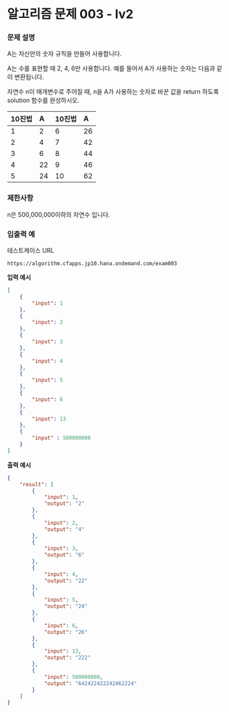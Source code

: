 # **알고리즘 문제 003 - lv2**

### **문제 설명**

A는 자신만의 숫자 규칙을 만들어 사용합니다.

A는 수를 표현할 때 2, 4, 6만 사용합니다.
예를 들어서 A가 사용하는 숫자는 다음과 같이 변환됩니다.

자연수 n이 매개변수로 주어질 때, n을 A가 사용하는 숫자로 바꾼 값을 return 하도록 solution 함수를 완성하시오.

| 10진법 | A    | 10진법 | A    |
| :----- | :--- | :----- | :--- |
| 1      | 2    | 6      | 26   |
| 2      | 4    | 7      | 42   |
| 3      | 6    | 8      | 44   |
| 4      | 22   | 9      | 46   |
| 5      | 24   | 10     | 62   |


### **제한사항**

n은 500,000,000이하의 자연수 입니다.


### **입출력 예**

테스트케이스 URL
```url
https://algorithm.cfapps.jp10.hana.ondemand.com/exam003
```

**입력 예시**
```json
[
    {
        "input": 1
    },
    {
        "input": 2
    },
    {
        "input": 3
    },
    {
        "input": 4
    },
    {
        "input": 5
    },
    {
        "input": 6
    },
    {
        "input": 13
    },
    {
        "input" : 500000000
    }
]
```

**출력 예시**
```json
{
    "result": [
        {
            "input": 1,
            "output": "2"
        },
        {
            "input": 2,
            "output": "4"
        },
        {
            "input": 3,
            "output": "6"
        },
        {
            "input": 4,
            "output": "22"
        },
        {
            "input": 5,
            "output": "24"
        },
        {
            "input": 6,
            "output": "26"
        },
        {
            "input": 13,
            "output": "222"
        },
        {
            "input": 500000000,
            "output": "642422422242462224"
        }
    ]
}
```
